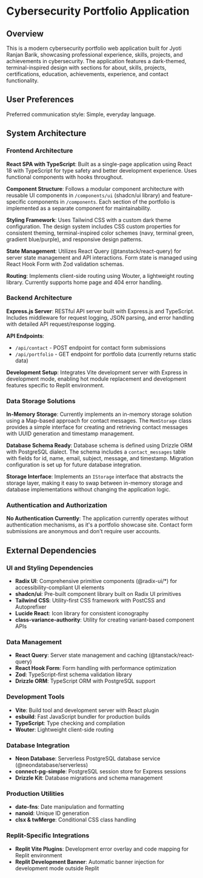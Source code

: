 # Cybersecurity Portfolio Application

## Overview

This is a modern cybersecurity portfolio web application built for Jyoti Ranjan Barik, showcasing professional experience, skills, projects, and achievements in cybersecurity. The application features a dark-themed, terminal-inspired design with sections for about, skills, projects, certifications, education, achievements, experience, and contact functionality.

## User Preferences

Preferred communication style: Simple, everyday language.

## System Architecture

### Frontend Architecture

**React SPA with TypeScript**: Built as a single-page application using React 18 with TypeScript for type safety and better development experience. Uses functional components with hooks throughout.

**Component Structure**: Follows a modular component architecture with reusable UI components in `/components/ui` (shadcn/ui library) and feature-specific components in `/components`. Each section of the portfolio is implemented as a separate component for maintainability.

**Styling Framework**: Uses Tailwind CSS with a custom dark theme configuration. The design system includes CSS custom properties for consistent theming, terminal-inspired color schemes (navy, terminal green, gradient blue/purple), and responsive design patterns.

**State Management**: Utilizes React Query (@tanstack/react-query) for server state management and API interactions. Form state is managed using React Hook Form with Zod validation schemas.

**Routing**: Implements client-side routing using Wouter, a lightweight routing library. Currently supports home page and 404 error handling.

### Backend Architecture

**Express.js Server**: RESTful API server built with Express.js and TypeScript. Includes middleware for request logging, JSON parsing, and error handling with detailed API request/response logging.

**API Endpoints**: 
- `/api/contact` - POST endpoint for contact form submissions
- `/api/portfolio` - GET endpoint for portfolio data (currently returns static data)

**Development Setup**: Integrates Vite development server with Express in development mode, enabling hot module replacement and development features specific to Replit environment.

### Data Storage Solutions

**In-Memory Storage**: Currently implements an in-memory storage solution using a Map-based approach for contact messages. The `MemStorage` class provides a simple interface for creating and retrieving contact messages with UUID generation and timestamp management.

**Database Schema Ready**: Database schema is defined using Drizzle ORM with PostgreSQL dialect. The schema includes a `contact_messages` table with fields for id, name, email, subject, message, and timestamp. Migration configuration is set up for future database integration.

**Storage Interface**: Implements an `IStorage` interface that abstracts the storage layer, making it easy to swap between in-memory storage and database implementations without changing the application logic.

### Authentication and Authorization

**No Authentication Currently**: The application currently operates without authentication mechanisms, as it's a portfolio showcase site. Contact form submissions are anonymous and don't require user accounts.

## External Dependencies

### UI and Styling Dependencies
- **Radix UI**: Comprehensive primitive components (@radix-ui/*) for accessibility-compliant UI elements
- **shadcn/ui**: Pre-built component library built on Radix UI primitives
- **Tailwind CSS**: Utility-first CSS framework with PostCSS and Autoprefixer
- **Lucide React**: Icon library for consistent iconography
- **class-variance-authority**: Utility for creating variant-based component APIs

### Data Management
- **React Query**: Server state management and caching (@tanstack/react-query)
- **React Hook Form**: Form handling with performance optimization
- **Zod**: TypeScript-first schema validation library
- **Drizzle ORM**: TypeScript ORM with PostgreSQL support

### Development Tools
- **Vite**: Build tool and development server with React plugin
- **esbuild**: Fast JavaScript bundler for production builds
- **TypeScript**: Type checking and compilation
- **Wouter**: Lightweight client-side routing

### Database Integration
- **Neon Database**: Serverless PostgreSQL database service (@neondatabase/serverless)
- **connect-pg-simple**: PostgreSQL session store for Express sessions
- **Drizzle Kit**: Database migrations and schema management

### Production Utilities
- **date-fns**: Date manipulation and formatting
- **nanoid**: Unique ID generation
- **clsx & twMerge**: Conditional CSS class handling

### Replit-Specific Integrations
- **Replit Vite Plugins**: Development error overlay and code mapping for Replit environment
- **Replit Development Banner**: Automatic banner injection for development mode outside Replit
